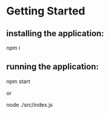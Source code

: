 # Getting Started

## installing the application:

npm i

## running the application:

npm start

or

node ./src/index.js
